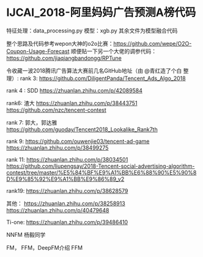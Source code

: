 # IJCAI_2018-阿里妈妈广告预测A榜代码
特征处理：data_processing.py
模型：xgb.py
其余文件为模型融合代码

整个思路及代码参考wepon大神的o2o比赛：https://github.com/wepe/O2O-Coupon-Usage-Forecast
顺便贴一下另一个大佬的调参代码：https://github.com/jiaqiangbandongg/RPTune


令收藏一波2018腾讯广告算法大赛前几名GitHub地址（由 @青红造了个白 整理）:
rank 3:
https://github.com/DiligentPanda/Tencent_Ads_Algo_2018

rank 4 : SDD
https://zhuanlan.zhihu.com/p/42089584

rank6: 渣大
https://zhuanlan.zhihu.com/p/38443751
https://github.com/nzc/tencent-contest

rank 7: 郭大，郭达雅
https://github.com/guoday/Tencent2018_Lookalike_Rank7th

rank 9:
https://github.com/ouwenjie03/tencent-ad-game
https://zhuanlan.zhihu.com/p/38499275

rank 11: 
https://zhuanlan.zhihu.com/p/38034501
https://github.com/liupengsay/2018-Tencent-social-advertising-algorithm-contest/tree/master/%E5%84%BF%E9%A1%BB%E6%88%90%E5%90%8D%E9%85%92%E9%A1%BB%E9%86%89_v2

rank19:
https://zhuanlan.zhihu.com/p/38628579




其他：
https://zhuanlan.zhihu.com/p/38258913
https://zhuanlan.zhihu.com/p/40479648

Ti-one:
https://zhuanlan.zhihu.com/p/39486410




NNFM   杨毅同学

FM， FFM，DeepFM介绍
FFM
